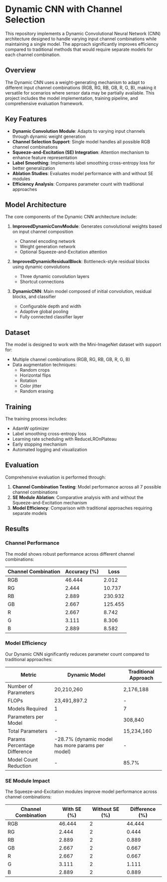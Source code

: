 # Dynamic CNN with Channel Selection

This repository implements a Dynamic Convolutional Neural Network (CNN) architecture designed to handle varying input channel combinations while maintaining a single model. The approach significantly improves efficiency compared to traditional methods that would require separate models for each channel combination.

## Overview

The Dynamic CNN uses a weight-generating mechanism to adapt to different input channel combinations (RGB, RG, RB, GB, R, G, B), making it versatile for scenarios where sensor data may be partially available. This project includes the model implementation, training pipeline, and comprehensive evaluation framework.

## Key Features

- **Dynamic Convolution Module**: Adapts to varying input channels through dynamic weight generation
- **Channel Selection Support**: Single model handles all possible RGB channel combinations
- **Squeeze-and-Excitation (SE) Integration**: Attention mechanism to enhance feature representation
- **Label Smoothing**: Implements label smoothing cross-entropy loss for better generalization
- **Ablation Studies**: Evaluates model performance with and without SE modules
- **Efficiency Analysis**: Compares parameter count with traditional approaches

## Model Architecture

The core components of the Dynamic CNN architecture include:

1. **ImprovedDynamicConvModule**: Generates convolutional weights based on input channel composition
   - Channel encoding network
   - Weight generation network
   - Optional Squeeze-and-Excitation attention

2. **ImprovedDynamicResidualBlock**: Bottleneck-style residual blocks using dynamic convolutions
   - Three dynamic convolution layers
   - Shortcut connections

3. **DynamicCNN**: Main model composed of initial convolution, residual blocks, and classifier
   - Configurable depth and width
   - Adaptive global pooling
   - Fully connected classifier layer

## Dataset

The model is designed to work with the Mini-ImageNet dataset with support for:
- Multiple channel combinations (RGB, RG, RB, GB, R, G, B)
- Data augmentation techniques:
  - Random crops
  - Horizontal flips
  - Rotation
  - Color jitter
  - Random erasing

## Training

The training process includes:

- AdamW optimizer
- Label smoothing cross-entropy loss
- Learning rate scheduling with ReduceLROnPlateau
- Early stopping mechanism
- Automated logging and visualization

## Evaluation

Comprehensive evaluation is performed through:

1. **Channel Combination Testing**: Model performance across all 7 possible channel combinations
2. **SE Module Ablation**: Comparative analysis with and without the Squeeze-and-Excitation mechanism
3. **Model Efficiency**: Comparison with traditional approaches requiring separate models

## Results

### Channel Performance

The model shows robust performance across different channel combinations:

| Channel Combination | Accuracy (%) | Loss    |
|---------------------|--------------|---------|
| RGB                 | 46.444       | 2.012   |
| RG                  | 2.444        | 10.737  |
| RB                  | 2.889        | 230.932 |
| GB                  | 2.667        | 125.455 |
| R                   | 2.667        | 8.742   |
| G                   | 3.111        | 8.306   |
| B                   | 2.889        | 8.582   |

### Model Efficiency

Our Dynamic CNN significantly reduces parameter count compared to traditional approaches:

| Metric                        | Dynamic Model | Traditional Approach |
|-------------------------------|---------------|----------------------|
| Number of Parameters          | 20,210,260    | 2,176,188            |
| FLOPs                         | 23,491,897.2  | -                    |
| Models Required               | 1             | 7                    |
| Parameters per Model          | -             | 308,840              |
| Total Parameters              | -             | 15,234,160           |
| Params Percentage Difference  | -28.7% (dynamic model has more params per model) | - |
| Model Count Reduction         | -             | 85.7%                |

### SE Module Impact

The Squeeze-and-Excitation modules improve model performance across channel combinations:

| Channel Combination | With SE (%) | Without SE (%) | Difference (%) |
|---------------------|-------------|----------------|----------------|
| RGB                 | 46.444      | 2              | 44.444         |
| RG                  | 2.444       | 2              | 0.444          |
| RB                  | 2.889       | 2              | 0.889          |
| GB                  | 2.667       | 2              | 0.667          |
| R                   | 2.667       | 2              | 0.667          |
| G                   | 3.111       | 2              | 1.111          |
| B                   | 2.889       | 2              | 0.889          |
